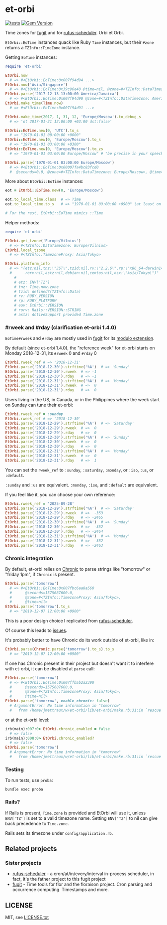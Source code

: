 
# et-orbi

[![tests](https://github.com/floraison/et-orbi/workflows/test/badge.svg)](https://github.com/floraison/et-orbi/actions)
[![Gem Version](https://badge.fury.io/rb/et-orbi.svg)](http://badge.fury.io/rb/et-orbi)

Time zones for [fugit](https://github.com/floraison/fugit) and for [rufus-scheduler](https://github.com/jmettraux/rufus-scheduler). Urbi et Orbi.

`EtOrbi::EoTime` instances quack like Ruby `Time` instances, but their `#zone` returns a `TZInfo::TimeZone` instance.

Getting `EoTime` instances:
```ruby
require 'et-orbi'

EtOrbi.now
  # => #<EtOrbi::EoTime:0x007f94d94 ...>
EtOrbi.now('Asia/Singapore')
  # => #<EtOrbi::EoTime:0x39c96e48 @time=nil, @zone=#<TZInfo::DataTimezone: Asia/Singapore>...>
EtOrbi.parse('2017-12-13 13:00:00 America/Jamaica')
  # => #<EtOrbi::EoTime:0x007f94d90 @zone=#<TZInfo::DataTimezone: America/Jamaica>...>
EtOrbi.make_time(Time.now)
  # => #<EtOrbi::EoTime:0x007f94d91 ...>

EtOrbi.make_time(2017, 1, 31, 12, 'Europe/Moscow').to_debug_s
  # => 'ot 2017-01-31 12:00:00 +03:00 dst:false'

EtOrbi::EoTime.new(0, 'UTC').to_s
  # => "1970-01-01 00:00:00 +0000"
EtOrbi::EoTime.new(0, 'Europe/Moscow').to_s
  # => "1970-01-01 03:00:00 +0300"
EtOrbi::EoTime.new(0, 'Europe/Moscow').to_zs
  # => "1970-01-01 03:00:00 Europe/Moscow" # "be precise in your speech"

EtOrbi.parse('1970-01-01 03:00:00 Europe/Moscow')
  # => #<EtOrbi::EoTime:0x00007fa4bc83fcd0
  #  @seconds=0.0, @zone=#<TZInfo::DataTimezone: Europe/Moscow>, @time=nil>
```

More about `EtOrbi::EoTime` instances:
```ruby
eot = EtOrbi::EoTime.new(0, 'Europe/Moscow')

eot.to_local_time.class  # => Time
eot.to_local_time.to_s   # => "1970-01-01 09:00:00 +0900" (at least on my system)

# For the rest, EtOrbi::EoTime mimics ::Time
```

Helper methods:
```ruby
require 'et-orbi'

EtOrbi.get_tzone('Europe/Vilnius')
  # => #<TZInfo::DataTimezone: Europe/Vilnius>
EtOrbi.local_tzone
  # => #<TZInfo::TimezoneProxy: Asia/Tokyo>

EtOrbi.platform_info
  # => "(etz:nil,tnz:\"JST\",tzid:nil,rv:\"2.2.6\",rp:\"x86_64-darwin14\",eov:\"1.0.1\",
  #      rorv:nil,astz:nil,debian:nil,centos:nil,osx:\"Asia/Tokyo\")"
    #
    # etz: ENV['TZ']
    # tnz: Time.now.zone
    # tzid: defined?(TZInfo::Data)
    # rv: RUBY_VERSION
    # rp: RUBY_PLATFORM
    # eov: EtOrbi::VERSION
    # rorv: Rails::VERSION::STRING
    # astz: ActiveSupport provided Time.zone
```


### #rweek and #rday (clarification et-orbi 1.4.0)

`EoTime#rweek` and `#rday` are mostly used in [fugit](https://github.com/floraison/fugit) for its [modulo extension](https://github.com/floraison/fugit?tab=readme-ov-file#the-modulo-extension).

By default (since et-orbi 1.4.0), the "reference week" for et-orbi
starts on Monday 2018-12-31, its `#rweek` 0 and `#rday` 0

```ruby
EtOrbi.rweek_ref # => '2018-12-31'
EtOrbi.parse('2018-12-30').strftime('%A')  # => 'Sunday'
EtOrbi.parse('2018-12-30').rweek  # => -1
EtOrbi.parse('2018-12-30').rday   # => -1
EtOrbi.parse('2018-12-31').strftime('%A')  # => 'Monday'
EtOrbi.parse('2018-12-31').rweek  # =>  0
EtOrbi.parse('2018-12-31').rday   # =>  0
```

Users living in the US, in Canada, or in the Philippines where the week start on Sunday can tune their et-orbi:
```ruby
EtOrbi.rweek_ref = :sunday
EtOrbi.rweek_ref # => '2018-12-30'
EtOrbi.parse('2018-12-29').strftime('%A')  # => 'Saturday'
EtOrbi.parse('2018-12-29').rweek  # =>  0
EtOrbi.parse('2018-12-29').rday   # =>  0
EtOrbi.parse('2018-12-30').strftime('%A')  # => 'Sunday'
EtOrbi.parse('2018-12-30').rweek  # =>  0
EtOrbi.parse('2018-12-30').rday   # =>  0
EtOrbi.parse('2018-12-31').strftime('%A')  # => 'Monday'
EtOrbi.parse('2018-12-31').rweek  # =>  0
EtOrbi.parse('2018-12-31').rday   # =>  1
```

You can set the `rweek_ref` to `:sunday`, `:saturday`, `:monday`, or `:iso`, `:us`, or `:default`.

`:sunday` and `:us` are equivalent. `:monday`, `:iso`, and `:default` are equivalent.

If you feel like it, you can choose your own reference:

```ruby
EtOrbi.rweek_ref = '2025-09-28'
EtOrbi.parse('2018-12-29').strftime('%A')  # => 'Saturday'
EtOrbi.parse('2018-12-29').rweek  # =>  -353
EtOrbi.parse('2018-12-29').rday   # => -2465
EtOrbi.parse('2018-12-30').strftime('%A')  # => 'Sunday'
EtOrbi.parse('2018-12-30').rweek  # =>  -352
EtOrbi.parse('2018-12-30').rday   # => -2464
EtOrbi.parse('2018-12-31').strftime('%A')  # => 'Monday'
EtOrbi.parse('2018-12-31').rweek  # =>  -352
EtOrbi.parse('2018-12-31').rday   # => -2463
```


### Chronic integration

By default, et-orbi relies on [Chronic](https://github.com/mojombo/chronic) to parse strings like "tomorrow" or "friday 1pm", if `Chronic` is present.

```ruby
EtOrbi.parse('tomorrow')
  # => #<EtOrbi::EoTime:0x007fbc6aa8a560
  #      @seconds=1575687600.0,
  #      @zone=#<TZInfo::TimezoneProxy: Asia/Tokyo>,
  #      @time=nil>
EtOrbi.parse('tomorrow').to_s
  # => "2019-12-07 12:00:00 +0900"
```

This is a poor design choice I replicated from [rufus-scheduler](https://github.com/jmettraux/rufus-scheduler).

Of course this leads to [issues](https://gitlab.com/gitlab-org/gitlab/issues/37014).

It's probably better to have Chronic do its work outside of et-orbi, like in:
```ruby
EtOrbi.parse(Chronic.parse('tomorrow').to_s).to_s
  # => "2019-12-07 12:00:00 +0900"
```

If one has Chronic present in their project but doesn't want it to interfere with et-orbi, it can be disabled at `parse` call:
```ruby
EtOrbi.parse('tomorrow')
  # => #<EtOrbi::EoTime:0x007ffb5b2a2390
  #      @seconds=1575687600.0,
  #      @zone=#<TZInfo::TimezoneProxy: Asia/Tokyo>,
  #      @time=nil>
EtOrbi.parse('tomorrow', enable_chronic: false)
  # ArgumentError: No time information in "tomorrow"
  #   from /home/jmettraux/w/et-orbi/lib/et-orbi/make.rb:31:in `rescue in parse'
```
or at the et-orbi level:
```ruby
irb(main):007:0> EtOrbi.chronic_enabled = false
  # => false
irb(main):008:0> EtOrbi.chronic_enabled?
  # => false
EtOrbi.parse('tomorrow')
  # ArgumentError: No time information in "tomorrow"
  #   from /home/jmettraux/w/et-orbi/lib/et-orbi/make.rb:31:in `rescue in parse'
```

### Testing

To run tests, use `proba`:

```
bundle exec proba
```

### Rails?

If Rails is present, `Time.zone` is provided and EtOrbi will use it, unless `ENV['TZ']` is set to a valid timezone name. Setting `ENV['TZ']` to nil can give back precedence to `Time.zone`.

Rails sets its timezone under `config/application.rb`.


## Related projects

### Sister projects

* [rufus-scheduler](https://github.com/jmettraux/rufus-scheduler) - a cron/at/in/every/interval in-process scheduler, in fact, it's the father project to this fugit project
* [fugit](https://github.com/floraison/fugit) - Time tools for flor and the floraison project. Cron parsing and occurrence computing. Timestamps and more.


## LICENSE

MIT, see [LICENSE.txt](LICENSE.txt)

